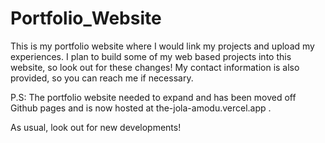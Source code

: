 ﻿# Portfolio_Website
This is my portfolio website where I would link my projects and upload my experiences. I plan to build some of my web based projects into this website, so look out for these changes!
My contact information is also provided, so you can reach me if necessary.

P.S: The portfolio website needed to expand and has been moved off Github pages and is now hosted at the-jola-amodu.vercel.app .

As usual, look out for new developments!
